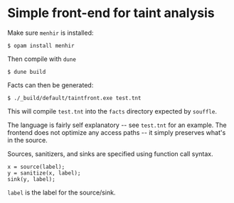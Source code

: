 Simple front-end for taint analysis
===================================

Make sure `menhir` is installed:

```
$ opam install menhir
```

Then compile with `dune`

```
$ dune build
```

Facts can then be generated:

```
$ ./_build/default/taintfront.exe test.tnt
```

This will compile `test.tnt` into the `facts` directory expected by `souffle`.

The language is fairly self explanatory -- see `test.tnt` for an example.
The frontend does not optimize any access paths -- it simply preserves what's in the source.

Sources, sanitizers, and sinks are specified using function call syntax.

    x = source(label);
    y = sanitize(x, label);
    sink(y, label);

`label` is the label for the source/sink.

